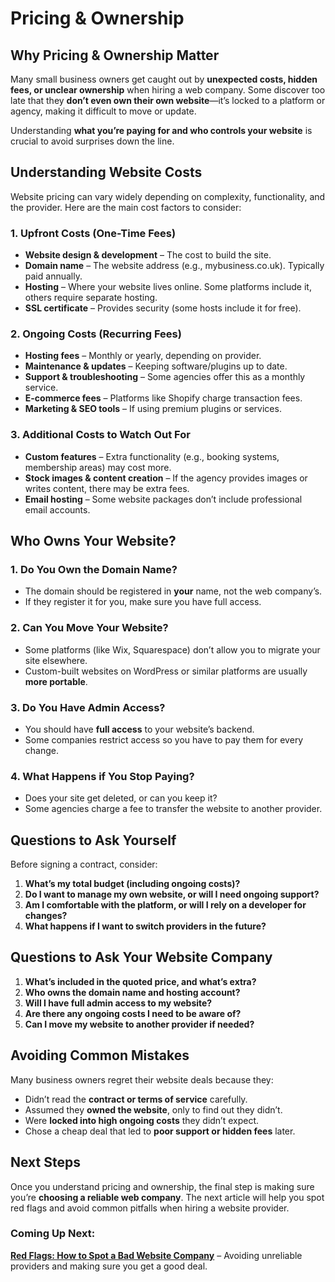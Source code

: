 # Pricing & Ownership

## Why Pricing & Ownership Matter

Many small business owners get caught out by **unexpected costs, hidden fees,
or unclear ownership** when hiring a web company. Some discover too late that
they **don’t even own their own website**—it’s locked to a platform or agency,
making it difficult to move or update.

Understanding **what you’re paying for and who controls your website** is
crucial to avoid surprises down the line.

## Understanding Website Costs

Website pricing can vary widely depending on complexity, functionality, and
the provider. Here are the main cost factors to consider:

### **1. Upfront Costs (One-Time Fees)**

- **Website design & development** – The cost to build the site.
- **Domain name** – The website address (e.g., mybusiness.co.uk). Typically paid annually.
- **Hosting** – Where your website lives online. Some platforms include it, others require separate hosting.
- **SSL certificate** – Provides security (some hosts include it for free).

### **2. Ongoing Costs (Recurring Fees)**

- **Hosting fees** – Monthly or yearly, depending on provider.
- **Maintenance & updates** – Keeping software/plugins up to date.
- **Support & troubleshooting** – Some agencies offer this as a monthly service.
- **E-commerce fees** – Platforms like Shopify charge transaction fees.
- **Marketing & SEO tools** – If using premium plugins or services.

### **3. Additional Costs to Watch Out For**

- **Custom features** – Extra functionality (e.g., booking systems, membership areas) may cost more.
- **Stock images & content creation** – If the agency provides images or writes content, there may be extra fees.
- **Email hosting** – Some website packages don’t include professional email accounts.

## Who Owns Your Website?

### **1. Do You Own the Domain Name?**

- The domain should be registered in **your** name, not the web company’s.
- If they register it for you, make sure you have full access.

### **2. Can You Move Your Website?**

- Some platforms (like Wix, Squarespace) don’t allow you to migrate your site elsewhere.
- Custom-built websites on WordPress or similar platforms are usually **more portable**.

### **3. Do You Have Admin Access?**

- You should have **full access** to your website’s backend.
- Some companies restrict access so you have to pay them for every change.

### **4. What Happens if You Stop Paying?**

- Does your site get deleted, or can you keep it?
- Some agencies charge a fee to transfer the website to another provider.

## Questions to Ask Yourself

Before signing a contract, consider:

1. **What’s my total budget (including ongoing costs)?**
2. **Do I want to manage my own website, or will I need ongoing support?**
3. **Am I comfortable with the platform, or will I rely on a developer for changes?**
4. **What happens if I want to switch providers in the future?**

## Questions to Ask Your Website Company

1. **What’s included in the quoted price, and what’s extra?**
2. **Who owns the domain name and hosting account?**
3. **Will I have full admin access to my website?**
4. **Are there any ongoing costs I need to be aware of?**
5. **Can I move my website to another provider if needed?**

## Avoiding Common Mistakes

Many business owners regret their website deals because they:

- Didn’t read the **contract or terms of service** carefully.
- Assumed they **owned the website**, only to find out they didn’t.
- Were **locked into high ongoing costs** they didn’t expect.
- Chose a cheap deal that led to **poor support or hidden fees** later.

## Next Steps

Once you understand pricing and ownership, the final step is making sure
you’re **choosing a reliable web company**. The next article will help you
spot red flags and avoid common pitfalls when hiring a website provider.

### Coming Up Next:

**[Red Flags: How to Spot a Bad Website Company](../redflags/)** – Avoiding
unreliable providers and making sure you get a good deal.
